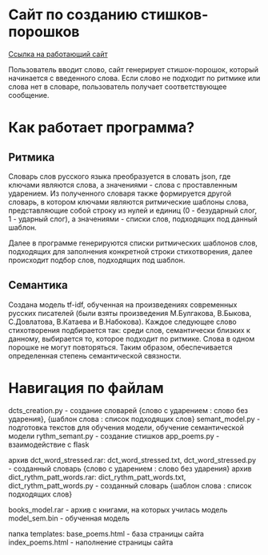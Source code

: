# Сайт по созданию стишков-порошков

[Ссылка на работающий сайт](http://aleksandra023.pythonanywhere.com/) 

Пользователь вводит слово, сайт генерирует стишок-порошок, который начинается с введенного слова. 
Если слово не подходит по ритмике или слова нет в словаре, пользователь получает соответствующее сообщение.

# Как работает программа?

## Ритмика

Словарь слов русского языка преобразуется в словать json, где ключами являются слова, а значениями - слова с проставленным ударением.
Из полученного словаря также формируется другой словарь, в котором ключами являются ритмические шаблоны слова, представляющие собой строку из нулей и единиц (0 - безударный слог, 1 - ударный слог), а значениями - списки слов, подходящих под данный шаблон. 

Далее в программе генерируются списки ритмических шаблонов слов, подходящих для заполнения конкретной строки стихотворения, далее происходит подбор слов, подходящих под шаблон.

## Семантика

Создана модель tf-idf, обученная на произведениях современных русских писателей (были взяты произведения М.Булгакова, В.Быкова, С.Довлатова, В.Катаева и В.Набокова). Каждое следующее слово стихотворения подбирается так: среди слов, семантически близких к данному, выбирается то, которое подходит по ритмике. Слова в одном порошке не могут повторяться. Таким образом, обеспечивается определенная степень семантической связности.

# Навигация по файлам

dcts_creation.py - создание словарей {слово с ударением : слово без ударения}, {шаблон слова : список подходящих слов}
semant_model.py - подготовка текстов для обучения модели, обучение семантической модели
rythm_semant.py - создание стишков
app_poems.py - взаимодействие с flask

архив dct_word_stressed.rar: dct_word_stressed.txt, dct_word_stressed.py - созданный словарь {слово с ударением : слово без ударения}
архив dict_rythm_patt_words.rar: dict_rythm_patt_words.txt, dict_rythm_patt_words.py - созданный словарь {шаблон слова : список подходящих слов}

books_model.rar - архив с книгами, на которых училась модель
model_sem.bin - обученная модель

папка templates:
	base_poems.html - база страницы сайта
	index_poems.html - наполнение страницы сайта 

